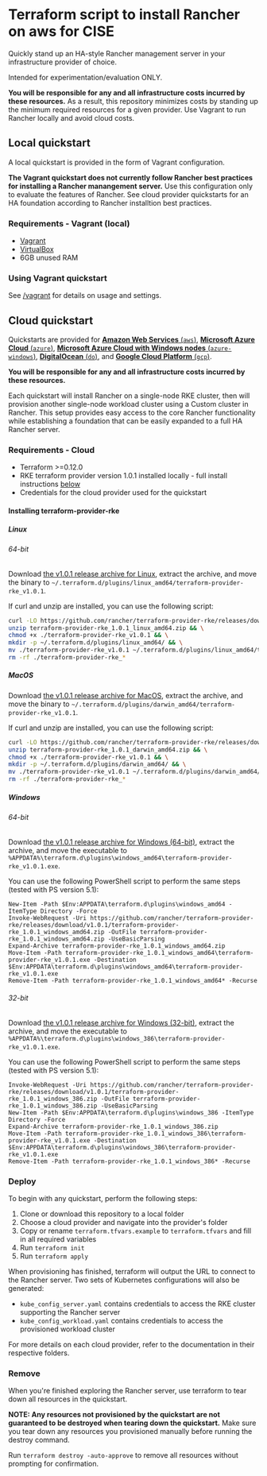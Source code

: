 # Terraform script to install Rancher on aws for CISE

Quickly stand up an HA-style Rancher management server in your infrastructure provider of choice.

Intended for experimentation/evaluation ONLY.

**You will be responsible for any and all infrastructure costs incurred by these resources.**
As a result, this repository minimizes costs by standing up the minimum required resources for a given provider.
Use Vagrant to run Rancher locally and avoid cloud costs.

## Local quickstart

A local quickstart is provided in the form of Vagrant configuration.

**The Vagrant quickstart does not currently follow Rancher best practices for installing a Rancher manangement server.**
Use this configuration only to evaluate the features of Rancher.
See cloud provider quickstarts for an HA foundation according to Rancher installtion best practices.

### Requirements - Vagrant (local)

- [Vagrant](https://www.vagrantup.com)
- [VirtualBox](https://www.virtualbox.org)
- 6GB unused RAM

### Using Vagrant quickstart

See [/vagrant](./vagrant) for details on usage and settings.


## Cloud quickstart

Quickstarts are provided for [**Amazon Web Services** (`aws`)](./aws), [**Microsoft Azure Cloud** (`azure`)](./azure), [**Microsoft Azure Cloud with Windows nodes** (`azure-windows`)](./azure-windows), [**DigitalOcean** (`do`)](./do), and [**Google Cloud Platform** (`gcp`)](./gcp).

**You will be responsible for any and all infrastructure costs incurred by these resources.**

Each quickstart will install Rancher on a single-node RKE cluster, then will provision another single-node workload cluster using a Custom cluster in Rancher.
This setup provides easy access to the core Rancher functionality while establishing a foundation that can be easily expanded to a full HA Rancher server.

### Requirements - Cloud

- Terraform >=0.12.0
- RKE terraform provider version 1.0.1 installed locally - full install instructions [below](#installing-terraform-provider-rke)
- Credentials for the cloud provider used for the quickstart

#### Installing terraform-provider-rke

##### Linux

###### 64-bit

Download [the v1.0.1 release archive for Linux](https://github.com/rancher/terraform-provider-rke/releases/download/v1.0.1/terraform-provider-rke_1.0.1_linux_amd64.zip),
extract the archive, and move the binary to
`~/.terraform.d/plugins/linux_amd64/terraform-provider-rke_v1.0.1`.

If curl and unzip are installed, you can use the following script:
```sh
curl -LO https://github.com/rancher/terraform-provider-rke/releases/download/v1.0.1/terraform-provider-rke_1.0.1_linux_amd64.zip && \
unzip terraform-provider-rke_1.0.1_linux_amd64.zip && \
chmod +x ./terraform-provider-rke_v1.0.1 && \
mkdir -p ~/.terraform.d/plugins/linux_amd64/ && \
mv ./terraform-provider-rke_v1.0.1 ~/.terraform.d/plugins/linux_amd64/terraform-provider-rke_v1.0.1
rm -rf ./terraform-provider-rke_*
```

##### MacOS

Download [the v1.0.1 release archive for MacOS](https://github.com/rancher/terraform-provider-rke/releases/download/v1.0.1/terraform-provider-rke_1.0.1_darwin_amd64.zip),
extract the archive, and move the binary to
`~/.terraform.d/plugins/darwin_amd64/terraform-provider-rke_v1.0.1`.

If curl and unzip are installed, you can use the following script:
```sh
curl -LO https://github.com/rancher/terraform-provider-rke/releases/download/v1.0.1/terraform-provider-rke_1.0.1_darwin_amd64.zip && \
unzip terraform-provider-rke_1.0.1_darwin_amd64.zip && \
chmod +x ./terraform-provider-rke_v1.0.1 && \
mkdir -p ~/.terraform.d/plugins/darwin_amd64/ && \
mv ./terraform-provider-rke_v1.0.1 ~/.terraform.d/plugins/darwin_amd64/terraform-provider-rke_v1.0.1
rm -rf ./terraform-provider-rke_*
```

##### Windows

###### 64-bit

Download [the v1.0.1 release archive for Windows (64-bit)](https://github.com/rancher/terraform-provider-rke/releases/download/v1.0.1/terraform-provider-rke_1.0.1_windows_amd64.zip),
extract the archive, and move the executable to
`%APPDATA%\terraform.d\plugins\windows_amd64\terraform-provider-rke_v1.0.1.exe`.

You can use the following PowerShell script to perform the same steps (tested with PS version 5.1):
```
New-Item -Path $Env:APPDATA\terraform.d\plugins\windows_amd64 -ItemType Directory -Force
Invoke-WebRequest -Uri https://github.com/rancher/terraform-provider-rke/releases/download/v1.0.1/terraform-provider-rke_1.0.1_windows_amd64.zip -OutFile terraform-provider-rke_1.0.1_windows_amd64.zip -UseBasicParsing
Expand-Archive terraform-provider-rke_1.0.1_windows_amd64.zip
Move-Item -Path terraform-provider-rke_1.0.1_windows_amd64\terraform-provider-rke_v1.0.1.exe -Destination $Env:APPDATA\terraform.d\plugins\windows_amd64\terraform-provider-rke_v1.0.1.exe
Remove-Item -Path terraform-provider-rke_1.0.1_windows_amd64* -Recurse
```

###### 32-bit

Download [the v1.0.1 release archive for Windows (32-bit)](https://github.com/rancher/terraform-provider-rke/releases/download/v1.0.1/terraform-provider-rke_1.0.1_windows_386.zip),
extract the archive, and move the executable to
`%APPDATA%\terraform.d\plugins\windows_386\terraform-provider-rke_v1.0.1.exe`.

You can use the following PowerShell script to perform the same steps (tested with PS version 5.1):
```
Invoke-WebRequest -Uri https://github.com/rancher/terraform-provider-rke/releases/download/v1.0.1/terraform-provider-rke_1.0.1_windows_386.zip -OutFile terraform-provider-rke_1.0.1_windows_386.zip -UseBasicParsing
New-Item -Path $Env:APPDATA\terraform.d\plugins\windows_386 -ItemType Directory -Force
Expand-Archive terraform-provider-rke_1.0.1_windows_386.zip
Move-Item -Path terraform-provider-rke_1.0.1_windows_386\terraform-provider-rke_v1.0.1.exe -Destination $Env:APPDATA\terraform.d\plugins\windows_386\terraform-provider-rke_v1.0.1.exe
Remove-Item -Path terraform-provider-rke_1.0.1_windows_386* -Recurse
```

### Deploy

To begin with any quickstart, perform the following steps:

1. Clone or download this repository to a local folder
1. Choose a cloud provider and navigate into the provider's folder
1. Copy or rename `terraform.tfvars.example` to `terraform.tfvars` and fill in all required variables
1. Run `terraform init`
1. Run `terraform apply`

When provisioning has finished, terraform will output the URL to connect to the Rancher server.
Two sets of Kubernetes configurations will also be generated:
- `kube_config_server.yaml` contains credentials to access the RKE cluster supporting the Rancher server
- `kube_config_workload.yaml` contains credentials to access the provisioned workload cluster

For more details on each cloud provider, refer to the documentation in their respective folders.

### Remove

When you're finished exploring the Rancher server, use terraform to tear down all resources in the quickstart.

**NOTE: Any resources not provisioned by the quickstart are not guaranteed to be destroyed when tearing down the quickstart.**
Make sure you tear down any resources you provisioned manually before running the destroy command.

Run `terraform destroy -auto-approve` to remove all resources without prompting for confirmation.
